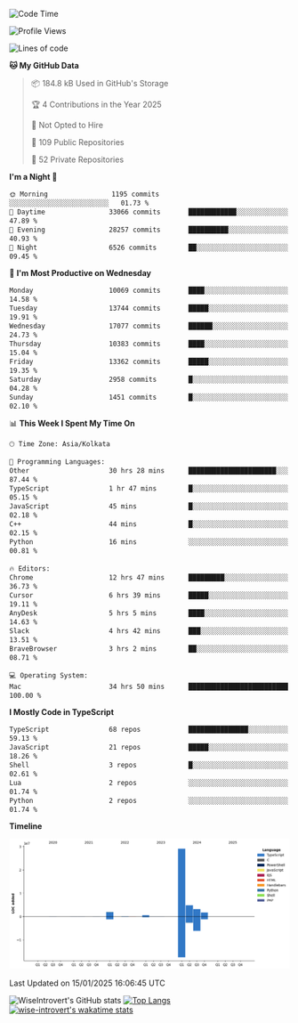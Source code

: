 <!--START_SECTION:waka-->
![Code Time](http://img.shields.io/badge/Code%20Time-2%2C122%20hrs%201%20min-blue)

![Profile Views](http://img.shields.io/badge/Profile%20Views-0-blue)

![Lines of code](https://img.shields.io/badge/From%20Hello%20World%20I%27ve%20Written-41.9%20million%20lines%20of%20code-blue)

**🐱 My GitHub Data** 

> 📦 184.8 kB Used in GitHub's Storage 
 > 
> 🏆 4 Contributions in the Year 2025
 > 
> 🚫 Not Opted to Hire
 > 
> 📜 109 Public Repositories 
 > 
> 🔑 52 Private Repositories 
 > 
**I'm a Night 🦉** 

```text
🌞 Morning                1195 commits        ░░░░░░░░░░░░░░░░░░░░░░░░░   01.73 % 
🌆 Daytime                33066 commits       ████████████░░░░░░░░░░░░░   47.89 % 
🌃 Evening                28257 commits       ██████████░░░░░░░░░░░░░░░   40.93 % 
🌙 Night                  6526 commits        ██░░░░░░░░░░░░░░░░░░░░░░░   09.45 % 
```
📅 **I'm Most Productive on Wednesday** 

```text
Monday                   10069 commits       ████░░░░░░░░░░░░░░░░░░░░░   14.58 % 
Tuesday                  13744 commits       █████░░░░░░░░░░░░░░░░░░░░   19.91 % 
Wednesday                17077 commits       ██████░░░░░░░░░░░░░░░░░░░   24.73 % 
Thursday                 10383 commits       ████░░░░░░░░░░░░░░░░░░░░░   15.04 % 
Friday                   13362 commits       █████░░░░░░░░░░░░░░░░░░░░   19.35 % 
Saturday                 2958 commits        █░░░░░░░░░░░░░░░░░░░░░░░░   04.28 % 
Sunday                   1451 commits        █░░░░░░░░░░░░░░░░░░░░░░░░   02.10 % 
```


📊 **This Week I Spent My Time On** 

```text
🕑︎ Time Zone: Asia/Kolkata

💬 Programming Languages: 
Other                    30 hrs 28 mins      ██████████████████████░░░   87.44 % 
TypeScript               1 hr 47 mins        █░░░░░░░░░░░░░░░░░░░░░░░░   05.15 % 
JavaScript               45 mins             █░░░░░░░░░░░░░░░░░░░░░░░░   02.18 % 
C++                      44 mins             █░░░░░░░░░░░░░░░░░░░░░░░░   02.15 % 
Python                   16 mins             ░░░░░░░░░░░░░░░░░░░░░░░░░   00.81 % 

🔥 Editors: 
Chrome                   12 hrs 47 mins      █████████░░░░░░░░░░░░░░░░   36.73 % 
Cursor                   6 hrs 39 mins       █████░░░░░░░░░░░░░░░░░░░░   19.11 % 
AnyDesk                  5 hrs 5 mins        ████░░░░░░░░░░░░░░░░░░░░░   14.63 % 
Slack                    4 hrs 42 mins       ███░░░░░░░░░░░░░░░░░░░░░░   13.51 % 
BraveBrowser             3 hrs 2 mins        ██░░░░░░░░░░░░░░░░░░░░░░░   08.71 % 

💻 Operating System: 
Mac                      34 hrs 50 mins      █████████████████████████   100.00 % 
```

**I Mostly Code in TypeScript** 

```text
TypeScript               68 repos            ███████████████░░░░░░░░░░   59.13 % 
JavaScript               21 repos            █████░░░░░░░░░░░░░░░░░░░░   18.26 % 
Shell                    3 repos             █░░░░░░░░░░░░░░░░░░░░░░░░   02.61 % 
Lua                      2 repos             ░░░░░░░░░░░░░░░░░░░░░░░░░   01.74 % 
Python                   2 repos             ░░░░░░░░░░░░░░░░░░░░░░░░░   01.74 % 
```



**Timeline**

![Lines of Code chart](https://raw.githubusercontent.com/wise-introvert/wise-introvert/master/assets/bar_graph.png)


 Last Updated on 15/01/2025 16:06:45 UTC
<!--END_SECTION:waka-->

![WiseIntrovert's GitHub stats](https://github-readme-stats.vercel.app/api?username=wise-introvert&count_private=true&show_icons=true)
[![Top Langs](https://github-readme-stats.vercel.app/api/top-langs/?username=wise-introvert&langs_count=10)](https://github.com/anuraghazra/github-readme-stats)
[![wise-introvert's wakatime stats](https://github-readme-stats.vercel.app/api/wakatime?username=wiseintrovert)](https://github.com/anuraghazra/github-readme-stats)
